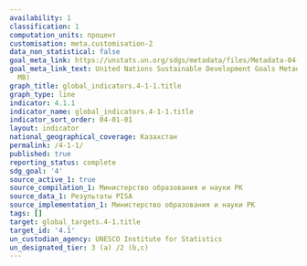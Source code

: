 ```yaml
---
availability: 1
classification: 1
computation_units: процент
customisation: meta.customisation-2
data_non_statistical: false
goal_meta_link: https://unstats.un.org/sdgs/metadata/files/Metadata-04-01-01.pdf
goal_meta_link_text: United Nations Sustainable Development Goals Metadata (PDF 4.0
  MB)
graph_title: global_indicators.4-1-1.title
graph_type: line
indicator: 4.1.1
indicator_name: global_indicators.4-1-1.title
indicator_sort_order: 04-01-01
layout: indicator
national_geographical_coverage: Казахстан
permalink: /4-1-1/
published: true
reporting_status: complete
sdg_goal: '4'
source_active_1: true
source_compilation_1: Министерство образования и науки РК
source_data_1: Результаты PISA
source_implementation_1: Министерство образования и науки РК
tags: []
target: global_targets.4-1.title
target_id: '4.1'
un_custodian_agency: UNESCO Institute for Statistics
un_designated_tier: 3 (a) /2 (b,c)
---
```

